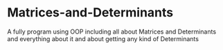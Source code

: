 # Matrices-and-Determinants
A fully program using OOP including all about Matrices and Determinants and everything about it and about getting any kind of Determinants
